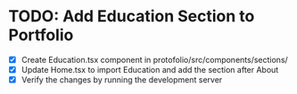 # TODO: Add Education Section to Portfolio

- [x] Create Education.tsx component in protofolio/src/components/sections/
- [x] Update Home.tsx to import Education and add the section after About
- [x] Verify the changes by running the development server
